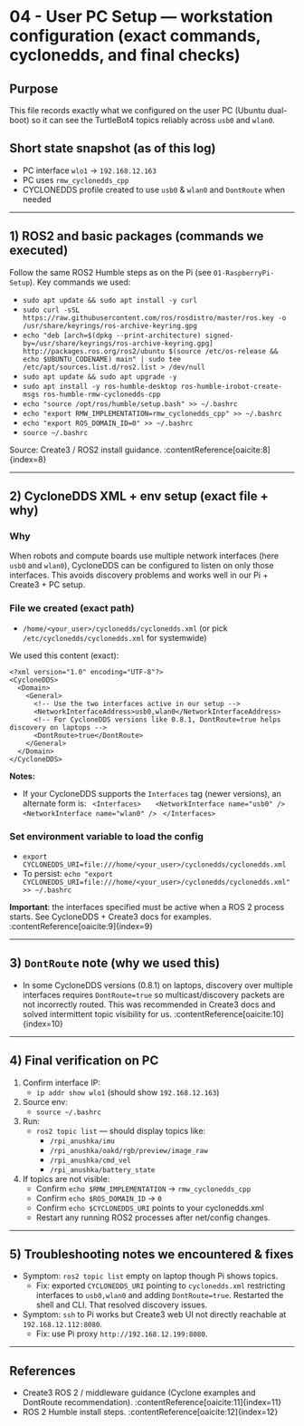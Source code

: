 # 04 - User PC Setup — workstation configuration (exact commands, cyclonedds, and final checks)

## Purpose
This file records exactly what we configured on the user PC (Ubuntu dual-boot) so it can see the TurtleBot4 topics reliably across `usb0` and `wlan0`.

## Short state snapshot (as of this log)
- PC interface `wlo1` → `192.168.12.163`
- PC uses `rmw_cyclonedds_cpp`
- CYCLONEDDS profile created to use `usb0` & `wlan0` and `DontRoute` when needed

---

## 1) ROS2 and basic packages (commands we executed)
Follow the same ROS2 Humble steps as on the Pi (see `01-RaspberryPi-Setup`). Key commands we used:
- `sudo apt update && sudo apt install -y curl`
- `sudo curl -sSL https://raw.githubusercontent.com/ros/rosdistro/master/ros.key -o /usr/share/keyrings/ros-archive-keyring.gpg`
- `echo "deb [arch=$(dpkg --print-architecture) signed-by=/usr/share/keyrings/ros-archive-keyring.gpg] http://packages.ros.org/ros2/ubuntu $(source /etc/os-release && echo $UBUNTU_CODENAME) main" | sudo tee /etc/apt/sources.list.d/ros2.list > /dev/null`
- `sudo apt update && sudo apt upgrade -y`
- `sudo apt install -y ros-humble-desktop ros-humble-irobot-create-msgs ros-humble-rmw-cyclonedds-cpp`
- `echo "source /opt/ros/humble/setup.bash" >> ~/.bashrc`
- `echo "export RMW_IMPLEMENTATION=rmw_cyclonedds_cpp" >> ~/.bashrc`
- `echo "export ROS_DOMAIN_ID=0" >> ~/.bashrc`
- `source ~/.bashrc`

Source: Create3 / ROS2 install guidance. :contentReference[oaicite:8]{index=8}

---

## 2) CycloneDDS XML + env setup (exact file + why)
### Why
When robots and compute boards use multiple network interfaces (here `usb0` and `wlan0`), CycloneDDS can be configured to listen on only those interfaces. This avoids discovery problems and works well in our Pi + Create3 + PC setup.

### File we created (exact path)
- `/home/<your_user>/cyclonedds/cyclonedds.xml`  (or pick `/etc/cyclonedds/cyclonedds.xml` for systemwide)

We used this content (exact):

```
<?xml version="1.0" encoding="UTF-8"?>
<CycloneDDS>
  <Domain>
    <General>
      <!-- Use the two interfaces active in our setup -->
      <NetworkInterfaceAddress>usb0,wlan0</NetworkInterfaceAddress>
      <!-- For CycloneDDS versions like 0.8.1, DontRoute=true helps discovery on laptops -->
      <DontRoute>true</DontRoute>
    </General>
  </Domain>
</CycloneDDS>
```

**Notes:**
- If your CycloneDDS supports the `Interfaces` tag (newer versions), an alternate form is:
  ` <Interfaces>`
  `   <NetworkInterface name="usb0" />`
  `   <NetworkInterface name="wlan0" />`
  ` </Interfaces>`

### Set environment variable to load the config
- `export CYCLONEDDS_URI=file:///home/<your_user>/cyclonedds/cyclonedds.xml`
- To persist: `echo "export CYCLONEDDS_URI=file:///home/<your_user>/cyclonedds/cyclonedds.xml" >> ~/.bashrc`

**Important**: the interfaces specified must be active when a ROS 2 process starts. See CycloneDDS + Create3 docs for examples. :contentReference[oaicite:9]{index=9}

---

## 3) `DontRoute` note (why we used this)
- In some CycloneDDS versions (0.8.1) on laptops, discovery over multiple interfaces requires `DontRoute=true` so multicast/discovery packets are not incorrectly routed. This was recommended in Create3 docs and solved intermittent topic visibility for us. :contentReference[oaicite:10]{index=10}

---

## 4) Final verification on PC
1. Confirm interface IP:
   - `ip addr show wlo1`  (should show `192.168.12.163`)
2. Source env:
   - `source ~/.bashrc`
3. Run:
   - `ros2 topic list`  — should display topics like:
     - `/rpi_anushka/imu`
     - `/rpi_anushka/oakd/rgb/preview/image_raw`
     - `/rpi_anushka/cmd_vel`
     - `/rpi_anushka/battery_state`
4. If topics are not visible:
   - Confirm `echo $RMW_IMPLEMENTATION` → `rmw_cyclonedds_cpp`
   - Confirm `echo $ROS_DOMAIN_ID` → `0`
   - Confirm `echo $CYCLONEDDS_URI` points to your cyclonedds.xml
   - Restart any running ROS2 processes after net/config changes.

---

## 5) Troubleshooting notes we encountered & fixes
- Symptom: `ros2 topic list` empty on laptop though Pi shows topics.
  - Fix: exported `CYCLONEDDS_URI` pointing to `cyclonedds.xml` restricting interfaces to `usb0,wlan0` and adding `DontRoute=true`. Restarted the shell and CLI. That resolved discovery issues.
- Symptom: `ssh` to Pi works but Create3 web UI not directly reachable at `192.168.12.112:8080`.
  - Fix: use Pi proxy `http://192.168.12.199:8080`.

---

## References
- Create3 ROS 2 / middleware guidance (Cyclone examples and DontRoute recommendation). :contentReference[oaicite:11]{index=11}
- ROS 2 Humble install steps. :contentReference[oaicite:12]{index=12}
